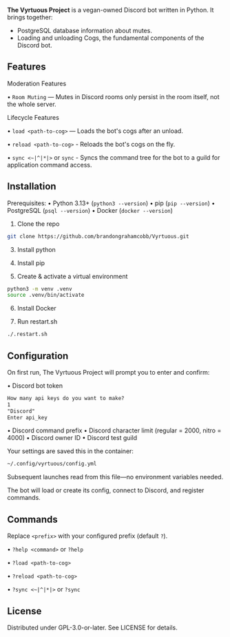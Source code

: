 **The Vyrtuous Project** is a vegan-owned Discord bot written in Python. It brings together:

* PostgreSQL database information about mutes.
* Loading and unloading Cogs, the fundamental components of the Discord bot.

## Features

Moderation Features

• `Room Muting` — Mutes in Discord rooms only persist in the room itself, not the whole server.


Lifecycle Features

• `load <path-to-cog>` — Loads the bot's cogs after an unload.

• `reload <path-to-cog>` - Reloads the bot's cogs on the fly.

• `sync <~|^|*|>` or `sync` - Syncs the command tree for the bot to a guild for application command access.

## Installation

Prerequisites:
• Python 3.13+ (`python3 --version`)
• pip (`pip --version`)
• PostgreSQL (`psql --version`)
• Docker (`docker --version`)

1. Clone the repo

```bash
git clone https://github.com/brandongrahamcobb/Vyrtuous.git
```

3. Install python

4. Install pip

5. Create & activate a virtual environment

```bash
python3 -m venv .venv
source .venv/bin/activate
```

6. Install Docker

7. Run restart.sh
```bash
./.restart.sh
```

## Configuration

On first run, The Vyrtuous Project will prompt you to enter and confirm:

• Discord bot token

```txt
How many api keys do you want to make?
1
"Discord"
Enter api_key
```

• Discord command prefix
• Discord character limit (regular = 2000, nitro = 4000)
• Discord owner ID
• Discord test guild

Your settings are saved this in the container:

```txt
~/.config/vyrtuous/config.yml
```

Subsequent launches read from this file—no environment variables needed.

The bot will load or create its config, connect to Discord, and register commands.

## Commands

Replace `<prefix>` with your configured prefix (default `?`).

• `?help <command>` or `?help`

• `?load <path-to-cog>`

• `?reload <path-to-cog>`

• `?sync <~|^|*|>` or `?sync`

## License

Distributed under GPL-3.0-or-later. See LICENSE for details.
